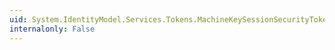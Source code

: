 ```yaml
---
uid: System.IdentityModel.Services.Tokens.MachineKeySessionSecurityTokenHandler.#ctor(System.TimeSpan)
internalonly: False
---
```

